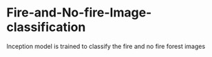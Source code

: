 # Fire-and-No-fire-Image-classification
Inception model is trained to classify the fire and no fire forest images
